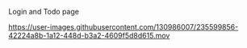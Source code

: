 Login and Todo page

https://user-images.githubusercontent.com/130986007/235599856-42224a8b-1a12-448d-b3a2-4609f5d8d615.mov

